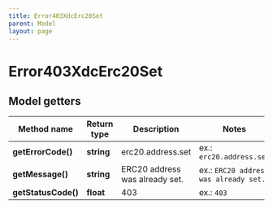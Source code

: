 ```yaml
---
title: Error403XdcErc20Set
parent: Model
layout: page
---
```


# Error403XdcErc20Set

## Model getters

Method name | Return type | Description | Notes
------------ | ------------- | ------------- | -------------
**getErrorCode()** | **string** | erc20.address.set | ex.: `erc20.address.set`
**getMessage()** | **string** | ERC20 address was already set. | ex.: `ERC20 address was already set.`
**getStatusCode()** | **float** | 403 | ex.: `403`


